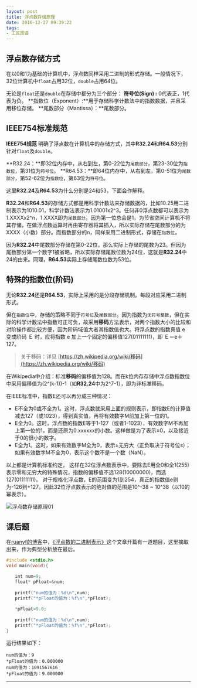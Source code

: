 ```yaml
---
layout: post
title: 浮点数存储原理
date: 2016-12-27 09:39:22
tags:
- 工匠图谱
---
```


## 浮点数存储方式

在以0和1为基础的计算机中，浮点数同样采用二进制的形式存储。一般情况下，32位计算机中`float`占用32位，`double`占用64位。

无论是`float`还是`double`在存储中都分为三个部分：
**符号位(Sign) :** 0代表正，1代表为负。
**指数位（Exponent）:**用于存储科学计数法中的指数数据，并且采用移位存储。
**尾数部分（Mantissa）：**尾数部分。

<!-- more -->

## IEEE754标准规范

**IEEE754规范** 明确了浮点数在计算机中的存储方式，其中**R32.24**和**R64.53**分别针对`float`及`double`。

**R32.24：**即32位内存中，从右到左，第0-22位为`尾数部分`，第23-30位为`指数位`，第31位为`符号位`。
**R64.53：**即64位内存中，从右到左，第0-51位为`尾数部分`，第52-62位为`指数位`，第63位为`符号位`。

这里**R32.24**及**R64.53**为什么分别是24和53，下面会作解释。

**R32.24**和**R64.53**的存储方式都是用科学计数法来存储数据的，比如10.25用二进制表示为1010.01，科学计数法表示为1.01001x2^3。任何非0浮点数都可以表示为1.XXXXx2^n，1.XXXX即为`尾数部分`。因为第一位总会是1，为节省空间计算机不将其存储，在做浮点数运算时再由寄存器将其插入，所以实际存储在尾数部分的为XXXX（小数）部分。而指数部分的n，同样采用二进制形式，存储在`指数位`。

因为**R32.24**中尾数部分存储在第0-22位，那么实际上存储的尾数为23。但因为尾数部分第一个数字1被省略，所以实际存储尾数位数为24位，这就是**R32.24**中24的由来。同理，**R64.53**实际上存储尾数位数为53位。

## 特殊的指数位(阶码)

无论**R32.24**还是**R64.53**，实际上采用的是分段存储机制。每段对应采用二进制形式。

但在`指数位`中，存储的策略不同于`符号位`及`尾数部分`。因为指数为`无符号整数`，但在实际的科学计数法中指数可正可负，故采用**移码**方法表示，对两个指数大小的比较和对阶操作都比较方便，因为阶码域值大者其指数值也大。将浮点数的指数真值 e 变成阶码 Ｅ 时，应将指数 e 加上一个固定的偏移值127(01111111)，即 Ｅ＝e＋127。

> 关于移码：详见 [https://zh.wikipedia.org/wiki/移码](https://zh.wikipedia.org/wiki/移码)

在Wikipedia中介绍：标准**移码**的偏移值为128。而在k位内存存储中浮点数指数位中采用偏移值为(2^(k-1))-1（如**R32.24**中为2^7-1），即为非标准移码。

在IEEE标准中，指数E还可以再分成三种情况：

- E不全为0或不全为1。这时，浮点数就采用上面的规则表示，即指数E的计算值减去127（或1023），得到真实值，再将有效数字M前加上第一位的1。
- E全为0。这时，浮点数的指数E等于1-127（或者1-1023），有效数字M不再加上第一位的1，而是还原为0.xxxxxx的小数。这样做是为了表示±0，以及接近于0的很小的数字。
- E全为1。这时，如果有效数字M全为0，表示±无穷大（正负取决于符号位s）；如果有效数字M不全为0，表示这个数不是一个数（NaN）。

以上都是计算机标准约定，
这样在32位浮点数表示中，要除去E用全0和全1(255)表示零和无穷大的特殊情况，指数的偏移值不选128(10000000)，而选127(01111111)。
对于规格化浮点数，E的范围变为1到254，真正的指数值e则为-126到+127。因此32位浮点数表示的绝对值的范围是10^-38 ~ 10^38（以10的幂表示）。


![浮点数存储原理01](http://odxtco6l9.bkt.clouddn.com/image/FloatStorageMode/FloatStorageMode01.jpeg) 

## 课后题
在[ruanyf的博客](http://www.ruanyifeng.com/blog/)中，[《浮点数的二进制表示》](http://www.ruanyifeng.com/blog/2010/06/ieee_floating-point_representation.html)这个文章开篇有一道题目，这里摘取出来，作为典型分析放在最后。

```c
#include <stdio.h>
void main(void){

　　int num=9;
　　float* pFloat=&num;
　　
　　printf("num的值为：%d\n",num);
　　printf("*pFloat的值为：%f\n",*pFloat);
　　
　　*pFloat=9.0;
　　
　　printf("num的值为：%d\n",num);
　　printf("*pFloat的值为：%f\n",*pFloat);
}
```

运行结果如下：

```
num的值为：9
*pFloat的值为：0.000000
num的值为：1091567616
*pFloat的值为：9.000000
```

---------
